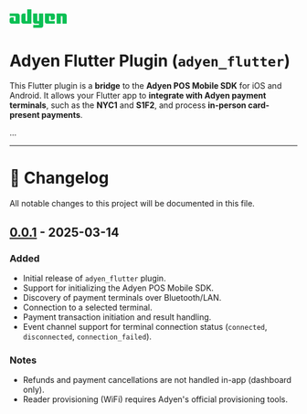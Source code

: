 <svg xmlns="http://www.w3.org/2000/svg" viewBox="0 0 90 30" width="100">
  <path d="M27.7851 18.5234H26.0557C25.555 18.5234 25.1454 18.1138 25.1454 17.6131V6.622H21.7093C19.957 6.622 18.5234 8.05563 18.5234 9.80784V19.3198C18.5234 21.0721 19.957 22.5057 21.7093 22.5057H34.4071V0H27.7851V18.5234ZM12.6978 6.6221H0.22756V10.5816H8.35145C8.85209 10.5816 9.26169 10.9913 9.26169 11.4919V18.5235H7.53224C7.0316 18.5235 6.622 18.1139 6.622 17.6132V12.5614H3.18584C1.43363 12.5614 0 13.995 0 15.7473V19.2972C0 21.0494 1.43363 22.483 3.18584 22.483H15.8837V9.78518C15.8837 8.05573 14.4501 6.6221 12.6978 6.6221ZM44.6018 18.5235H46.3313V6.6221H52.9533V25.9419C52.9533 27.6942 51.5196 29.1278 49.7674 29.1278H37.2971V24.4856H46.3313V22.5058H40.2554C38.5032 22.5058 37.0696 21.0722 37.0696 19.3199V6.6221H43.6916V17.6132C43.6916 18.1139 44.1012 18.5235 44.6018 18.5235ZM68.2908 6.6221H55.593V19.32C55.593 21.0722 57.0266 22.5058 58.7788 22.5058H71.2491V18.5462H63.1252C62.6246 18.5462 62.215 18.1366 62.215 17.636V10.5816H63.9444C64.4451 10.5816 64.8547 10.9913 64.8547 11.4919V16.5437H68.2908C70.043 16.5437 71.4767 15.1101 71.4767 13.3579V9.80794C71.4767 8.05573 70.043 6.6221 68.2908 6.6221ZM74.1163 6.6221H86.8141C88.5891 6.6221 90 8.05573 90 9.78518V22.483H83.378V11.4919C83.378 10.9913 82.9684 10.5816 82.4677 10.5816H80.7383V22.5058H74.1163V6.6221Z" fill="#0ABF53"/>
</svg>

# Adyen Flutter Plugin (`adyen_flutter`)

This Flutter plugin is a **bridge** to the **Adyen POS Mobile SDK** for iOS and Android. It allows your Flutter app to **integrate with Adyen payment terminals**, such as the **NYC1** and **S1F2**, and process **in-person card-present payments**.

...

---

# 📜 Changelog

All notable changes to this project will be documented in this file.

## [0.0.1] - 2025-03-14
### Added
- Initial release of `adyen_flutter` plugin.
- Support for initializing the Adyen POS Mobile SDK.
- Discovery of payment terminals over Bluetooth/LAN.
- Connection to a selected terminal.
- Payment transaction initiation and result handling.
- Event channel support for terminal connection status (`connected`, `disconnected`, `connection_failed`).

### Notes
- Refunds and payment cancellations are not handled in-app (dashboard only).
- Reader provisioning (WiFi) requires Adyen's official provisioning tools.

[Unreleased]: https://github.com/your-org/adyen_flutter/compare/v0.0.1...HEAD
[0.0.1]: https://github.com/your-org/adyen_flutter/releases/tag/v0.0.1

